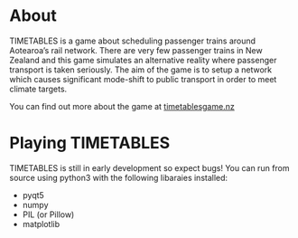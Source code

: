 # About
TIMETABLES is a game about scheduling passenger trains around Aotearoa’s rail network. There are very few passenger trains in New Zealand and this game simulates an alternative reality where passenger transport is taken seriously. The aim of the game is to setup a network which causes significant mode-shift to public transport in order to meet climate targets.

You can find out more about the game at [timetablesgame.nz](https://timetablesgame.nz)

# Playing TIMETABLES
TIMETABLES is still in early development so expect bugs! You can run from source using python3 with the following libaraies installed:
* pyqt5
* numpy
* PIL (or Pillow)
* matplotlib
